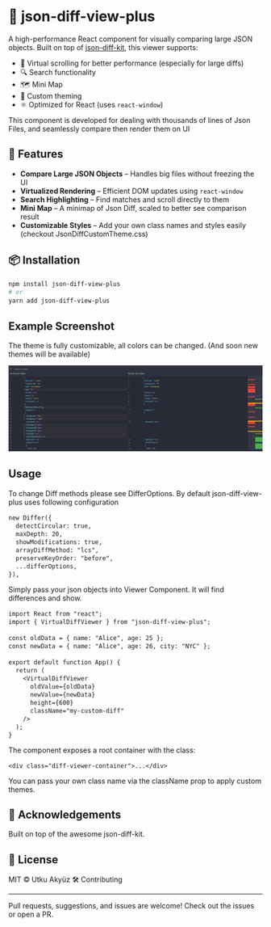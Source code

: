 # 📘 json-diff-view-plus

A high-performance React component for visually comparing large JSON objects. Built on top of [json-diff-kit](https://www.npmjs.com/package/json-diff-kit), this viewer supports:

- 🧠 Virtual scrolling for better performance (especially for large diffs)
- 🔍 Search functionality
- 🗺️ Mini Map
- 🎨 Custom theming
- ⚛️ Optimized for React (uses `react-window`)

This component is developed for dealing with thousands of lines of Json Files, and seamlessly compare then render them on UI


## 🚀 Features

- **Compare Large JSON Objects** – Handles big files without freezing the UI
- **Virtualized Rendering** – Efficient DOM updates using `react-window`
- **Search Highlighting** – Find matches and scroll directly to them
- **Mini Map** – A minimap of Json Diff, scaled to better see comparison result
- **Customizable Styles** – Add your own class names and styles easily (checkout JsonDiffCustomTheme.css)


## 📦 Installation

```bash
npm install json-diff-view-plus
# or
yarn add json-diff-view-plus
``` 
## Example Screenshot

The theme is fully customizable, all colors can be changed. (And soon new themes will be available)

![ExampleScreenshot](/public/image.png)

## Usage

To change Diff methods please see DifferOptions. By default json-diff-view-plus uses following configuration
```
new Differ({
  detectCircular: true,
  maxDepth: 20,
  showModifications: true,
  arrayDiffMethod: "lcs",
  preserveKeyOrder: "before",
  ...differOptions,
}),
```

Simply pass your json objects into Viewer Component. It will find differences and show.

```
import React from "react";
import { VirtualDiffViewer } from "json-diff-view-plus";

const oldData = { name: "Alice", age: 25 };
const newData = { name: "Alice", age: 26, city: "NYC" };

export default function App() {
  return (
    <VirtualDiffViewer
      oldValue={oldData}
      newValue={newData}
      height={600}
      className="my-custom-diff"
    />
  );
}
```

The component exposes a root container with the class:
```
<div class="diff-viewer-container">...</div>
```
You can pass your own class name via the className prop to apply custom themes.


## 🙌 Acknowledgements

Built on top of the awesome json-diff-kit.

## 📄 License

MIT © Utku Akyüz
🛠️ Contributing

---

Pull requests, suggestions, and issues are welcome!
Check out the issues or open a PR.